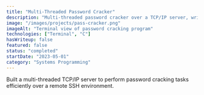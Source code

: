 ```yaml
---
title: "Multi-Threaded Password Cracker"
description: "Multi-threaded password cracker over a TCP/IP server, written on a remote SSH environment."
image: "/images/projects/pass-cracker.png"
imageAlt: "Terminal view of password cracking program"
technologies: ["Terminal", "C"]
hasWriteup: false
featured: false
status: "completed"
startDate: "2023-05-01"
category: "Systems Programming"
---
```


Built a multi-threaded TCP/IP server to perform password cracking tasks efficiently over a remote SSH environment.
